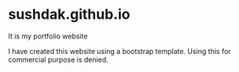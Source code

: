 # sushdak.github.io
It is my portfolio website

I have created this website using a bootstrap template.
Using this for commercial purpose is denied.
